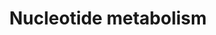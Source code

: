 ---
annotations:
- type: Pathway Ontology
  value: purine metabolic pathway
authors:
- N.Fidelman
- MaintBot
- Txr24
- Thomas
- Mjh
- Khanspers
- Eweitz
description: The pathway outlined above focuses on purine metabolism and in particular
  that of guanine metabolism.     Proteins on this pathway have targeted assays available
  via the [https://assays.cancer.gov/available_assays?wp_id=WP404 CPTAC Assay Portal]
last-edited: 2021-05-07
organisms:
- Homo sapiens
redirect_from:
- /index.php/Pathway:WP404
- /instance/WP404
schema-jsonld:
- '@context': https://schema.org/
  '@id': https://wikipathways.github.io/pathways/WP404.html
  '@type': Dataset
  creator:
    '@type': Organization
    name: WikiPathways
  description: The pathway outlined above focuses on purine metabolism and in particular
    that of guanine metabolism.     Proteins on this pathway have targeted assays
    available via the [https://assays.cancer.gov/available_assays?wp_id=WP404 CPTAC
    Assay Portal]
  keywords:
  - SAT
  - GMP
  - Spermine
  - IMP
  - RRM2
  - PRPS1
  - Adenine
  - RRM2B
  - Guanine
  - SAICAR
  - MTHFD2
  - NME2
  - POLG
  - RRM1
  - Ornithine
  - Adenylosuccinate
  - POLD1
  - IMPDH1
  - Spermidine
  - HPRT1
  - AMP
  - POLB
  - OAZ1
  - Xanthine monophosphate
  - DHFR
  - Uric Acid
  - SRM
  - Hypoxanthine
  - ADSL
  - AICAR
  - Ribose
  - Putrescine
  - PRPP
  - POLA
  - ADSS
  - PRPS2
  license: CC0
  name: Nucleotide metabolism
seo: CreativeWork
title: Nucleotide metabolism
wpid: WP404
---
